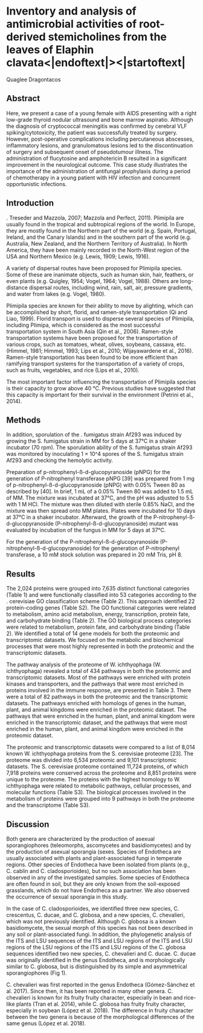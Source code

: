 # Inventory and analysis of antimicrobial activities of root-derived stemicholines from the leaves of Elaphin clavata<|endoftext|><|startoftext|
Quaglee Dragontacos


## Abstract
Here, we present a case of a young female with AIDS presenting with a right low-grade thyroid nodular ultrasound and bone marrow aspiratio. Although the diagnosis of cryptococcal meningitis was confirmed by cerebral VLF spiking/cytotoxicity, the patient was successfully treated by surgery. However, post-operative complications including percutaneous abscesses, inflammatory lesions, and granulomatous lesions led to the discontinuation of surgery and subsequent onset of pseudotumour illness. The administration of flucytosine and amphotericin B resulted in a significant improvement in the neurological outcome. This case study illustrates the importance of the administration of antifungal prophylaxis during a period of chemotherapy in a young patient with HIV infection and concurrent opportunistic infections.


## Introduction
. Treseder and Mazzola, 2007; Mazzola and Perfect, 2011). Plimipila are usually found in the tropical and subtropical regions of the world. In Europe, they are mostly found in the Northern part of the world (e.g. Spain, Portugal, Ireland, and the Canary Islands) and in the southern part of the world (e.g. Australia, New Zealand, and the Northern Territory of Australia). In North America, they have been mainly recorded in the North-West region of the USA and Northern Mexico (e.g. Lewis, 1909; Lewis, 1916).

A variety of dispersal routes have been proposed for Plimipila species. Some of these are inanimate objects, such as human skin, hair, feathers, or even plants (e.g. Quigley, 1954; Vogel, 1964; Vogel, 1988). Others are long-distance dispersal routes, including wind, rain, salt, air, pressure gradients, and water from lakes (e.g. Vogel, 1980).

Plimipila species are known for their ability to move by alighting, which can be accomplished by short, florid, and ramen-style transportation (Qi and Liao, 1999). Florid transport is used to disperse several species of Plimipila, including Plimipa, which is considered as the most successful transportation system in South Asia (Qin et al., 2006). Ramen-style transportation systems have been proposed for the transportation of various crops, such as tomatoes, wheat, olives, soybeans, cassava, etc. (Himmel, 1981; Himmel, 1993; Lips et al., 2010; Wijayawardene et al., 2016). Ramen-style transportation has been found to be more efficient than ramifying transport systems for the transportation of a variety of crops, such as fruits, vegetables, and rice (Lips et al., 2010).

The most important factor influencing the transportation of Plimipila species is their capacity to grow above 40 °C. Previous studies have suggested that this capacity is important for their survival in the environment (Petrini et al., 2014).


## Methods
In addition, sporulation of the . fumigatus strain Af293 was induced by growing the S. fumigatus strain in MM for 5 days at 37°C in a shaker incubator (70 rpm). The sporulation ability of the S. fumigatus strain Af293 was monitored by inoculating 1 × 10^4 spores of the S. fumigatus strain Af293 and checking the hemolytic activity.

Preparation of p-nitrophenyl-ß-d-glucopyranoside (pNPG) for the generation of P-nitrophenyl transferase
pNPG [39] was prepared from 1 mg of p-nitrophenyl-ß-d-glucopyranoside (pNPG) with 0.05% Tween 80 as described by [40]. In brief, 1 mL of a 0.05% Tween 80 was added to 1.5 mL of MM. The mixture was incubated at 37°C, and the pH was adjusted to 5.5 with 1 M HCl. The mixture was then diluted with sterile 0.85% NaCl, and the mixture was then spread onto MM plates. Plates were incubated for 10 days at 37°C in a shaker incubator. Afterward, the growth of the P-nitrophenyl-ß-d-glucopyranoside (P-nitrophenyl-ß-d-glucopyranoside) mutant was evaluated by incubation of the fungus in MM for 5 days at 37°C.

For the generation of the P-nitrophenyl-ß-d-glucopyranoside (P-nitrophenyl-ß-d-glucopyranoside) for the generation of P-nitrophenyl transferase, a 10 mM stock solution was prepared in 20 mM Tris, pH 8.


## Results
The 2,024 proteins were grouped into 7,635 distinct functional categories (Table 1) and were functionally classified into 53 categories according to the . cerevisiae GO classification scheme (Table 2). This approach identified 22 protein-coding genes (Table S2). The GO functional categories were related to metabolism, amino acid metabolism, energy, transcription, protein fate, and carbohydrate binding (Table 2). The GO biological process categories were related to metabolism, protein fate, and carbohydrate binding (Table 2). We identified a total of 14 gene models for both the proteomic and transcriptomic datasets. We focused on the metabolic and biochemical processes that were most highly represented in both the proteomic and the transcriptomic datasets.

The pathway analysis of the proteome of W. ichthyophaga (W. ichthyophaga) revealed a total of 434 pathways in both the proteomic and transcriptomic datasets. Most of the pathways were enriched with protein kinases and transporters, and the pathways that were most enriched in proteins involved in the immune response, are presented in Table 3. There were a total of 82 pathways in both the proteomic and the transcriptomic datasets. The pathways enriched with homologs of genes in the human, plant, and animal kingdoms were enriched in the proteomic dataset. The pathways that were enriched in the human, plant, and animal kingdom were enriched in the transcriptomic dataset, and the pathways that were most enriched in the human, plant, and animal kingdom were enriched in the proteomic dataset.

The proteomic and transcriptomic datasets were compared to a list of 8,014 known W. ichthyophaga proteins from the S. cerevisiae proteome [23]. The proteome was divided into 6,534 proteomic and 9,101 transcriptomic datasets. The S. cerevisiae proteome contained 11,724 proteins, of which 7,918 proteins were conserved across the proteome and 8,851 proteins were unique to the proteome. The proteins with the highest homology to W. ichthyophaga were related to metabolic pathways, cellular processes, and molecular functions (Table S3). The biological processes involved in the metabolism of proteins were grouped into 9 pathways in both the proteome and the transcriptome (Table S3).


## Discussion
Both genera are characterized by the production of asexual sporangiophores (teleomorphs, ascomycetes and basidiomycetes) and by the production of asexual sporangia (sexes. Species of Endotheca are usually associated with plants and plant-associated fungi in temperate regions. Other species of Endotheca have been isolated from plants (e.g., C. cablin and C. cladosporioides), but no such association has been observed in any of the investigated samples. Some species of Endotheca are often found in soil, but they are only known from the soil-exposed grasslands, which do not have Endotheca as a partner. We also observed the occurrence of sexual sporangia in this study.

In the case of C. cladosporioides, we identified three new species, C. crescentus, C. ducae, and C. globosa, and a new species, C. chevalieri, which was not previously identified. Although C. globosa is a known basidiomycete, the sexual morph of this species has not been described in any soil or plant-associated fungi. In addition, the phylogenetic analysis of the ITS and LSU sequences of the ITS and LSU regions of the ITS and LSU regions of the LSU regions of the ITS and LSU regions of the C. globosa sequences identified two new species, C. chevalieri and C. ducae. C. ducae was originally identified in the genus Endotheca, and is morphologically similar to C. globosa, but is distinguished by its simple and asymmetrical sporangiophores (Fig 1).

C. chevalieri was first reported in the genus Endotheca (Gómez-Sánchez et al. 2017). Since then, it has been reported in many other genera. C. chevalieri is known for its fruity fruity character, especially in bean and rice-like plants (Tran et al. 2014), while C. globosa has fruity fruity character, especially in soybean (López et al. 2018). The difference in fruity character between the two genera is because of the morphological differences of the same genus (López et al. 2018).
